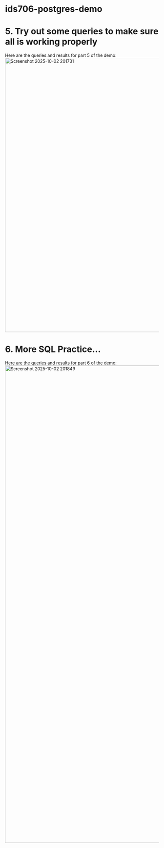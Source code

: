# ids706-postgres-demo

# 5. Try out some queries to make sure all is working properly
Here are the queries and results for part 5 of the demo:
<img width="2139" height="896" alt="Screenshot 2025-10-02 201731" src="https://github.com/user-attachments/assets/35a3fd1c-369f-469b-bfd6-06545bfd7071" />



# 6. More SQL Practice...
Here are the queries and results for part 6 of the demo:
<img width="1929" height="1560" alt="Screenshot 2025-10-02 201849" src="https://github.com/user-attachments/assets/5c6eea43-1d44-4b8a-a7e3-6c0caf814eb9" />
